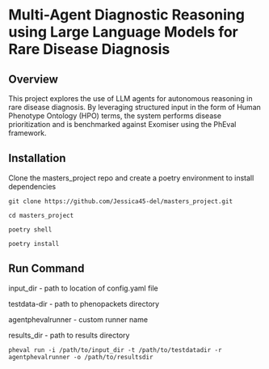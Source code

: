 # Multi-Agent Diagnostic Reasoning using Large Language Models for Rare Disease Diagnosis

## Overview
This project explores the use of LLM agents for autonomous reasoning in rare disease diagnosis. By leveraging structured input in the form of Human Phenotype Ontology (HPO) terms, the system performs disease prioritization and is benchmarked against Exomiser using the PhEval framework.

## Installation

Clone the masters_project repo and create a poetry environment to install dependencies
```
git clone https://github.com/Jessica45-del/masters_project.git

cd masters_project

poetry shell

poetry install
```

## Run Command

input_dir - path to location of config.yaml file

testdata-dir - path to phenopackets directory

agentphevalrunner - custom runner name

results_dir - path to results directory

```
pheval run -i /path/to/input_dir -t /path/to/testdatadir -r agentphevalrunner -o /path/to/resultsdir

```





